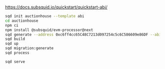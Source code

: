 https://docs.subsquid.io/quickstart/quickstart-abi/

```bash
sqd init auctionhouse --template abi
cd auctionhouse
npm ci
npm install @subsquid/evm-processor@next
sqd generate --address 0xc6ff4cc65C48C7213d097254c5c6C586609e86DF --abi ../../contracts/deployments/moonbase/AuctionHouse.json --archive https://moonbase-evm.archive.subsquid.io --event '*' --function '*' --from 3782255
sqd build
sqd up
sqd migration:generate
sqd process
```

```bash
sqd serve
```
